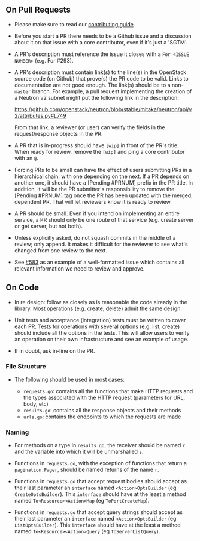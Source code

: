 
## On Pull Requests

- Please make sure to read our [contributing guide](/.github/CONTRIBUTING.md).

- Before you start a PR there needs to be a Github issue and a discussion about it
  on that issue with a core contributor, even if it's just a 'SGTM'.

- A PR's description must reference the issue it closes with a `For <ISSUE NUMBER>` (e.g. For #293).

- A PR's description must contain link(s) to the line(s) in the OpenStack
  source code (on Github) that prove(s) the PR code to be valid. Links to documentation
  are not good enough. The link(s) should be to a non-`master` branch. For example,
  a pull request implementing the creation of a Neutron v2 subnet might put the
  following link in the description:

  https://github.com/openstack/neutron/blob/stable/mitaka/neutron/api/v2/attributes.py#L749

  From that link, a reviewer (or user) can verify the fields in the request/response
  objects in the PR.

- A PR that is in-progress should have `[wip]` in front of the PR's title. When
  ready for review, remove the `[wip]` and ping a core contributor with an `@`.

- Forcing PRs to be small can have the effect of users submitting PRs in a hierarchical chain, with
  one depending on the next. If a PR depends on another one, it should have a [Pending #PRNUM]
  prefix in the PR title. In addition, it will be the PR submitter's responsibility to remove the
  [Pending #PRNUM] tag once the PR has been updated with the merged, dependent PR. That will
  let reviewers know it is ready to review.

- A PR should be small. Even if you intend on implementing an entire
  service, a PR should only be one route of that service
  (e.g. create server or get server, but not both).

- Unless explicitly asked, do not squash commits in the middle of a review; only
  append. It makes it difficult for the reviewer to see what's changed from one
  review to the next.

- See [#583](https://github.com/dynuc/gophercloud/issues/583) as an example of a
  well-formatted issue which contains all relevant information we need to review and approve.

## On Code

- In re design: follow as closely as is reasonable the code already in the library.
  Most operations (e.g. create, delete) admit the same design.

- Unit tests and acceptance (integration) tests must be written to cover each PR.
  Tests for operations with several options (e.g. list, create) should include all
  the options in the tests. This will allow users to verify an operation on their
  own infrastructure and see an example of usage.

- If in doubt, ask in-line on the PR.

### File Structure

- The following should be used in most cases:

  - `requests.go`: contains all the functions that make HTTP requests and the
    types associated with the HTTP request (parameters for URL, body, etc)
  - `results.go`: contains all the response objects and their methods
  - `urls.go`: contains the endpoints to which the requests are made

### Naming

- For methods on a type in `results.go`, the receiver should be named `r` and the
  variable into which it will be unmarshalled `s`.

- Functions in `requests.go`, with the exception of functions that return a
  `pagination.Pager`, should be named returns of the name `r`.

- Functions in `requests.go` that accept request bodies should accept as their
  last parameter an `interface` named `<Action>OptsBuilder` (eg `CreateOptsBuilder`).
  This `interface` should have at the least a method named `To<Resource><Action>Map`
  (eg `ToPortCreateMap`).

- Functions in `requests.go` that accept query strings should accept as their
  last parameter an `interface` named `<Action>OptsBuilder` (eg `ListOptsBuilder`).
  This `interface` should have at the least a method named `To<Resource><Action>Query`
  (eg `ToServerListQuery`).
